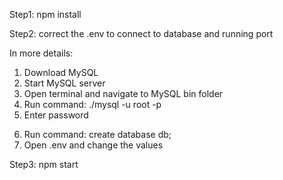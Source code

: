 Step1: npm install

Step2: correct the .env to connect to database and running port

In more details:
1. Download MySQL
2. Start MySQL server
3. Open terminal and navigate to MySQL bin folder
4. Run command: ./mysql -u root -p
5. Enter password
<!-- db is the name of the database -->
6. Run command: create database db;
7. Open .env and change the values

Step3: npm start
